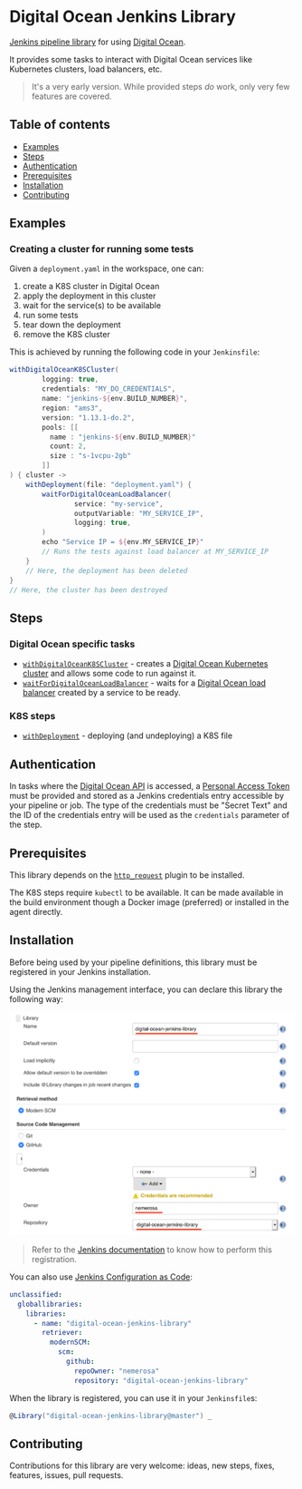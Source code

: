 Digital Ocean Jenkins Library
=============================

[Jenkins pipeline library](https://jenkins.io/doc/book/pipeline/shared-libraries/) for using [Digital Ocean](https://www.digitalocean.com/).

It provides some tasks to interact with Digital Ocean services like Kubernetes clusters, load balancers, etc.

> It's a very early version. While provided steps *do* work, only very few features are covered.

## Table of contents

* [Examples](#examples)
* [Steps](#steps)
* [Authentication](#authentication)
* [Prerequisites](#prerequisites)
* [Installation](#installation)
* [Contributing](#contributing)

## Examples

### Creating a cluster for running some tests

Given a `deployment.yaml` in the workspace, one can:

1. create a K8S cluster in Digital Ocean
1. apply the deployment in this cluster
1. wait for the service(s) to be available
1. run some tests
1. tear down the deployment
1. remove the K8S cluster

This is achieved by running the following code in your `Jenkinsfile`:

```groovy
withDigitalOceanK8SCluster(
        logging: true,
        credentials: "MY_DO_CREDENTIALS",
        name: "jenkins-${env.BUILD_NUMBER}",
        region: "ams3",
        version: "1.13.1-do.2",
        pools: [[
          name : "jenkins-${env.BUILD_NUMBER}"
          count: 2,
          size : "s-1vcpu-2gb"
        ]]
) { cluster ->
    withDeployment(file: "deployment.yaml") {
        waitForDigitalOceanLoadBalancer(
                service: "my-service",
                outputVariable: "MY_SERVICE_IP",
                logging: true,
        )
        echo "Service IP = ${env.MY_SERVICE_IP}"
        // Runs the tests against load balancer at MY_SERVICE_IP
    }
    // Here, the deployment has been deleted
}
// Here, the cluster has been destroyed
```

## Steps

### Digital Ocean specific tasks

* [`withDigitalOceanK8SCluster`](vars/withDigitalOceanK8SCluster.md) - creates a [Digital Ocean Kubernetes cluster](https://www.digitalocean.com/products/kubernetes/) and allows some code to run against it.
* [`waitForDigitalOceanLoadBalancer`](vars/waitForDigitalOceanLoadBalancer.md) - waits for a [Digital Ocean load balancer](https://www.digitalocean.com/products/load-balancer/) created by a service to be ready.

### K8S steps

* [`withDeployment`](vars/withDeployment.md) - deploying (and undeploying) a K8S file

## Authentication

In tasks where the [Digital Ocean API](https://developers.digitalocean.com/documentation/) is accessed, a [Personal Access Token](https://cloud.digitalocean.com/account/api/tokens) must be provided and stored as a Jenkins credentials entry accessible by your pipeline or job. The type of the credentials must be "Secret Text" and the ID of the credentials entry will be used as the `credentials` parameter of the step.

## Prerequisites

This library depends on the [`http_request`](https://plugins.jenkins.io/http_request) plugin to be installed.

The K8S steps require `kubectl` to be available. It can be made available in the build environment though a Docker image (preferred) or installed in the agent directly.

## Installation

Before being used by your pipeline definitions, this library must be registered in your Jenkins installation.

Using the Jenkins management interface, you can declare this library the following way:

![Jenkins pipeline library](docs/Configure_System_Jenkins.png)

> Refer to the [Jenkins documentation](https://jenkins.io/doc/book/pipeline/shared-libraries/) to know how to perform this registration.

You can also use [Jenkins Configuration as Code](https://github.com/jenkinsci/configuration-as-code-plugin/blob/master/README.md):

```YAML
unclassified:
  globallibraries:
    libraries:
      - name: "digital-ocean-jenkins-library"
        retriever:
          modernSCM:
            scm:
              github:
                repoOwner: "nemerosa"
                repository: "digital-ocean-jenkins-library"
```

When the library is registered, you can use it in your `Jenkinsfile`s:

```groovy
@Library("digital-ocean-jenkins-library@master") _
```

## Contributing

Contributions for this library are very welcome: ideas, new steps, fixes, features, issues, pull requests.
